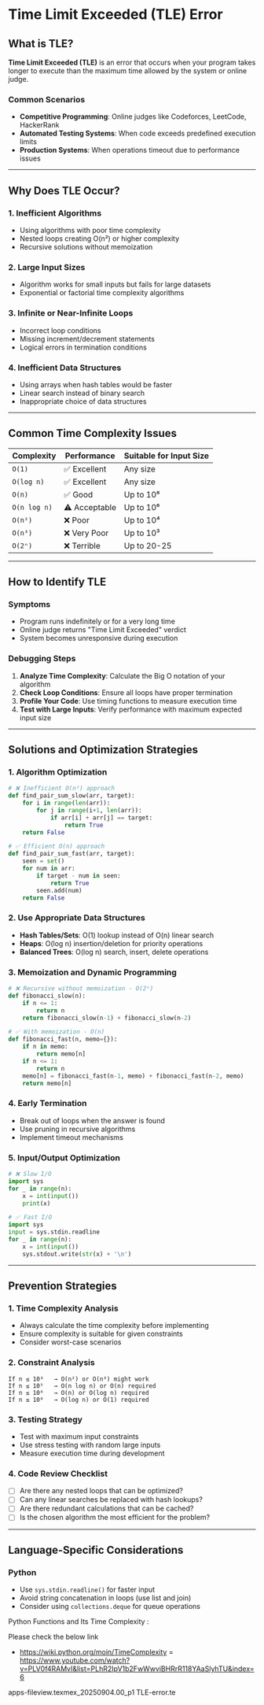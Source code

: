 
# Time Limit Exceeded (TLE) Error

## What is TLE?

**Time Limit Exceeded (TLE)** is an error that occurs when your program takes longer to execute than the maximum time allowed by the system or online judge.

### Common Scenarios
- **Competitive Programming**: Online judges like Codeforces, LeetCode, HackerRank
- **Automated Testing Systems**: When code exceeds predefined execution limits
- **Production Systems**: When operations timeout due to performance issues

---

## Why Does TLE Occur?

### 1. **Inefficient Algorithms**
- Using algorithms with poor time complexity
- Nested loops creating O(n²) or higher complexity
- Recursive solutions without memoization

### 2. **Large Input Sizes**
- Algorithm works for small inputs but fails for large datasets
- Exponential or factorial time complexity algorithms

### 3. **Infinite or Near-Infinite Loops**
- Incorrect loop conditions
- Missing increment/decrement statements
- Logical errors in termination conditions

### 4. **Inefficient Data Structures**
- Using arrays when hash tables would be faster
- Linear search instead of binary search
- Inappropriate choice of data structures

---

## Common Time Complexity Issues

| Complexity | Performance | Suitable for Input Size |
|------------|-------------|------------------------|
| `O(1)` | ✅ Excellent | Any size |
| `O(log n)` | ✅ Excellent | Any size |
| `O(n)` | ✅ Good | Up to 10⁸ |
| `O(n log n)` | ⚠️ Acceptable | Up to 10⁶ |
| `O(n²)` | ❌ Poor | Up to 10⁴ |
| `O(n³)` | ❌ Very Poor | Up to 10³ |
| `O(2ⁿ)` | ❌ Terrible | Up to 20-25 |

---

## How to Identify TLE

### Symptoms
- Program runs indefinitely or for a very long time
- Online judge returns "Time Limit Exceeded" verdict
- System becomes unresponsive during execution

### Debugging Steps
1. **Analyze Time Complexity**: Calculate the Big O notation of your algorithm
2. **Check Loop Conditions**: Ensure all loops have proper termination
3. **Profile Your Code**: Use timing functions to measure execution time
4. **Test with Large Inputs**: Verify performance with maximum expected input size

---

## Solutions and Optimization Strategies

### 1. **Algorithm Optimization**
```python
# ❌ Inefficient O(n²) approach
def find_pair_sum_slow(arr, target):
    for i in range(len(arr)):
        for j in range(i+1, len(arr)):
            if arr[i] + arr[j] == target:
                return True
    return False

# ✅ Efficient O(n) approach
def find_pair_sum_fast(arr, target):
    seen = set()
    for num in arr:
        if target - num in seen:
            return True
        seen.add(num)
    return False
```

### 2. **Use Appropriate Data Structures**
- **Hash Tables/Sets**: O(1) lookup instead of O(n) linear search
- **Heaps**: O(log n) insertion/deletion for priority operations
- **Balanced Trees**: O(log n) search, insert, delete operations

### 3. **Memoization and Dynamic Programming**
```python
# ❌ Recursive without memoization - O(2ⁿ)
def fibonacci_slow(n):
    if n <= 1:
        return n
    return fibonacci_slow(n-1) + fibonacci_slow(n-2)

# ✅ With memoization - O(n)
def fibonacci_fast(n, memo={}):
    if n in memo:
        return memo[n]
    if n <= 1:
        return n
    memo[n] = fibonacci_fast(n-1, memo) + fibonacci_fast(n-2, memo)
    return memo[n]
```

### 4. **Early Termination**
- Break out of loops when the answer is found
- Use pruning in recursive algorithms
- Implement timeout mechanisms

### 5. **Input/Output Optimization**
```python
# ❌ Slow I/O
import sys
for _ in range(n):
    x = int(input())
    print(x)

# ✅ Fast I/O
import sys
input = sys.stdin.readline
for _ in range(n):
    x = int(input())
    sys.stdout.write(str(x) + '\n')
```

---

## Prevention Strategies

### 1. **Time Complexity Analysis**
- Always calculate the time complexity before implementing
- Ensure complexity is suitable for given constraints
- Consider worst-case scenarios

### 2. **Constraint Analysis**
```
If n ≤ 10³   → O(n²) or O(n³) might work
If n ≤ 10⁵   → O(n log n) or O(n) required
If n ≤ 10⁶   → O(n) or O(log n) required
If n ≤ 10⁸   → O(log n) or O(1) required
```

### 3. **Testing Strategy**
- Test with maximum input constraints
- Use stress testing with random large inputs
- Measure execution time during development

### 4. **Code Review Checklist**
- [ ] Are there any nested loops that can be optimized?
- [ ] Can any linear searches be replaced with hash lookups?
- [ ] Are there redundant calculations that can be cached?
- [ ] Is the chosen algorithm the most efficient for the problem?

---

## Language-Specific Considerations

### Python
- Use `sys.stdin.readline()` for faster input
- Avoid string concatenation in loops (use list and join)
- Consider using `collections.deque` for queue operations




Python Functions and Its Time Complexity :

Please check the below link 
- https://wiki.python.org/moin/TimeComplexity
= https://www.youtube.com/watch?v=PLV0f4RAMvI&list=PLhR2IpV1b2FwWwviBHRrR118YAaSlyhTU&index=6

apps-fileview.texmex_20250904.00_p1
TLE-error.te